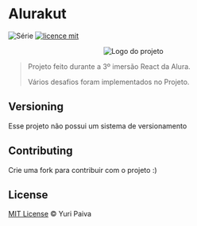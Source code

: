 # Alurakut
![Série](https://img.shields.io/badge/Yuri%20Paiva-Alurakut-pink)
[![licence mit](https://img.shields.io/badge/licence-MIT-blue.svg)](https://github.com/afonsopacifer/open-source-boilerplate/blob/master/LICENSE.md)

<p align="center">
  <img alt="Logo do projeto" src="https://alurakut.vercel.app/logo.svg" />
</p>

> Projeto feito durante a 3º imersão React da Alura.
> 
> Vários desafios foram implementados no Projeto.

## Versioning

Esse projeto não possui um sistema de versionamento

## Contributing

Crie uma fork para contribuir com o projeto :)

## License
[MIT License](https://github.com/afonsopacifer/open-source-boilerplate/blob/master/LICENSE.md) © Yuri Paiva
